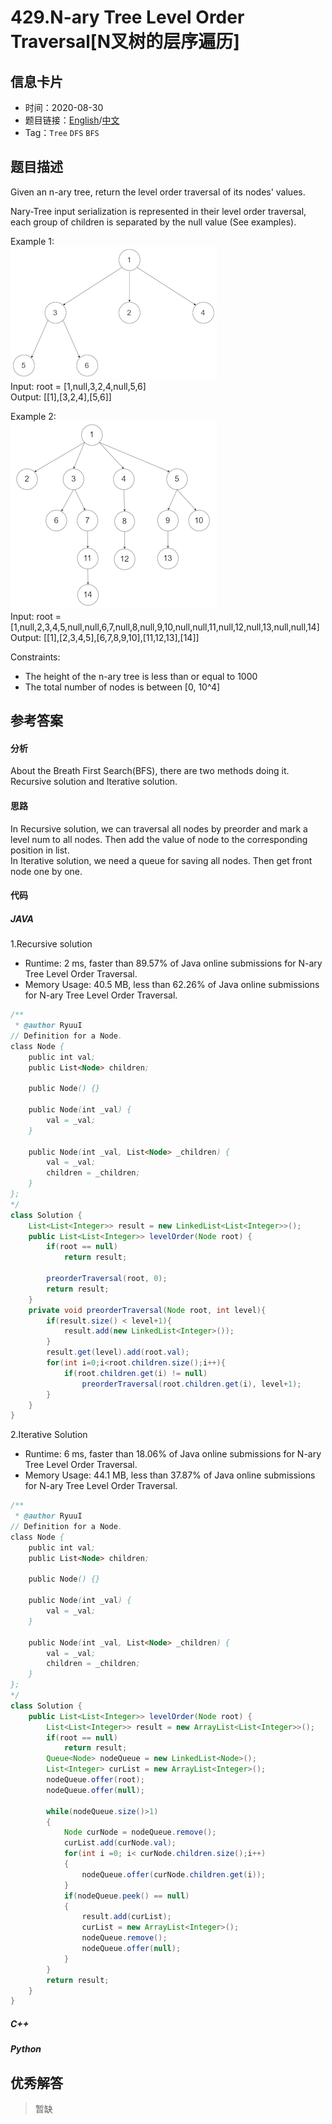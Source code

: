 # 429.N-ary Tree Level Order Traversal[N叉树的层序遍历]

## 信息卡片

* 时间：2020-08-30
* 题目链接：[English](https://leetcode.com/problems/n-ary-tree-level-order-traversal/)/[中文](https://leetcode-cn.com/problems/n-ary-tree-level-order-traversal/)
* Tag：`Tree` `DFS` `BFS`
## 题目描述
Given an n-ary tree, return the level order traversal of its nodes' values.  

Nary-Tree input serialization is represented in their level order traversal, each group of children is separated by the null value (See examples).  

Example 1:  
![Image text](../img/429_ex1.png)  
Input: root = [1,null,3,2,4,null,5,6]  
Output: [[1],[3,2,4],[5,6]]   

Example 2:  
![Image text](../img/429_ex2.png)  
Input: root = [1,null,2,3,4,5,null,null,6,7,null,8,null,9,10,null,null,11,null,12,null,13,null,null,14]  
Output: [[1],[2,3,4,5],[6,7,8,9,10],[11,12,13],[14]]  


Constraints:

* The height of the n-ary tree is less than or equal to 1000
* The total number of nodes is between [0, 10^4] 


## 参考答案   


#### 分析

About the Breath First Search(BFS), there are two methods doing it. Recursive solution and Iterative solution. 

#### 思路
In Recursive solution, we can traversal all nodes by preorder and mark a level num to all nodes. Then add the value of node to the corresponding position in list.  
In Iterative solution, we need a queue for saving all nodes. Then get front node one by one.  

#### 代码

##### JAVA

1.Recursive solution

* Runtime: 2 ms, faster than 89.57% of Java online submissions for N-ary Tree Level Order Traversal.
* Memory Usage: 40.5 MB, less than 62.26% of Java online submissions for N-ary Tree Level Order Traversal.

```Java
/**
 * @author RyuuI
// Definition for a Node.
class Node {
    public int val;
    public List<Node> children;

    public Node() {}

    public Node(int _val) {
        val = _val;
    }

    public Node(int _val, List<Node> _children) {
        val = _val;
        children = _children;
    }
};
*/
class Solution {
    List<List<Integer>> result = new LinkedList<List<Integer>>();
    public List<List<Integer>> levelOrder(Node root) {
        if(root == null)
            return result;

        preorderTraversal(root, 0);
        return result;
    }
    private void preorderTraversal(Node root, int level){
        if(result.size() < level+1){
            result.add(new LinkedList<Integer>());
        }
        result.get(level).add(root.val);
        for(int i=0;i<root.children.size();i++){
            if(root.children.get(i) != null)
                preorderTraversal(root.children.get(i), level+1);
        }
    }
}
```


2.Iterative Solution  

* Runtime: 6 ms, faster than 18.06% of Java online submissions for N-ary Tree Level Order Traversal.
* Memory Usage: 44.1 MB, less than 37.87% of Java online submissions for N-ary Tree Level Order Traversal.

```Java
/**
 * @author RyuuI
// Definition for a Node.
class Node {
    public int val;
    public List<Node> children;

    public Node() {}

    public Node(int _val) {
        val = _val;
    }

    public Node(int _val, List<Node> _children) {
        val = _val;
        children = _children;
    }
};
*/
class Solution {
    public List<List<Integer>> levelOrder(Node root) {
        List<List<Integer>> result = new ArrayList<List<Integer>>();
        if(root == null)
            return result;
        Queue<Node> nodeQueue = new LinkedList<Node>();
        List<Integer> curList = new ArrayList<Integer>();
        nodeQueue.offer(root);
        nodeQueue.offer(null);
        
        while(nodeQueue.size()>1)
        {
            Node curNode = nodeQueue.remove();
            curList.add(curNode.val);
            for(int i =0; i< curNode.children.size();i++)
            {
                nodeQueue.offer(curNode.children.get(i));
            }
            if(nodeQueue.peek() == null)
            {
                result.add(curList);
                curList = new ArrayList<Integer>();
                nodeQueue.remove();
                nodeQueue.offer(null);
            }
        }
        return result;
    }
}
```

##### C++


##### Python


## 优秀解答

>暂缺
